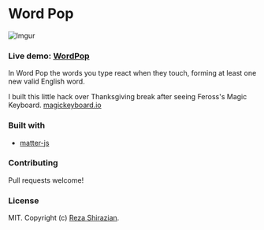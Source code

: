 # Word Pop

![Imgur](http://i.imgur.com/PPkfAMl.gifv)

### Live demo: [WordPop](https://wordpop.herokuapp.com/)

In Word Pop the words you type react when they touch, forming at least one new valid English word. 

I built this little hack over Thanksgiving break after seeing Feross's Magic Keyboard. [magickeyboard.io](http://magickeyboard.io)

### Built with

- [matter-js](http://brm.io/matter-js/)

### Contributing

Pull requests welcome!

### License

MIT. Copyright (c) [Reza Shirazian](http://reza.codes).
